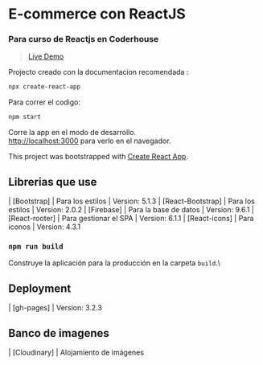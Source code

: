 # E-commerce con ReactJS #
###  Para curso de Reactjs en Coderhouse  ###

> [Live Demo](https://omardvp.github.io/my-app-react/)


Projecto creado con la documentacion recomendada :

```sh
npx create-react-app
```

Para correr el codigo:

```sh
npm start
```

Corre la app en el modo de desarrollo.\
 [http://localhost:3000](http://localhost:3000) para verlo en el navegador.

This project was bootstrapped with [Create React App](https://github.com/facebook/create-react-app).


## Librerias que use

| [Bootstrap] | Para los estilos |  Version: 5.1.3
| [React-Bootstrap] | Para los estilos |  Version: 2.0.2
| [Firebase] | Para la base de datos |  Version: 9.6.1
| [React-rooter] | Para gestionar el SPA |  Version: 6.1.1
| [React-icons] | Para iconos |  Version: 4.3.1


### `npm run build`

Construye la aplicación para la producción en la carpeta `build`.\

## Deployment

| [gh-pages] | Version: 3.2.3

## Banco de imagenes
| [Cloudinary] | Alojamiento de imágenes

